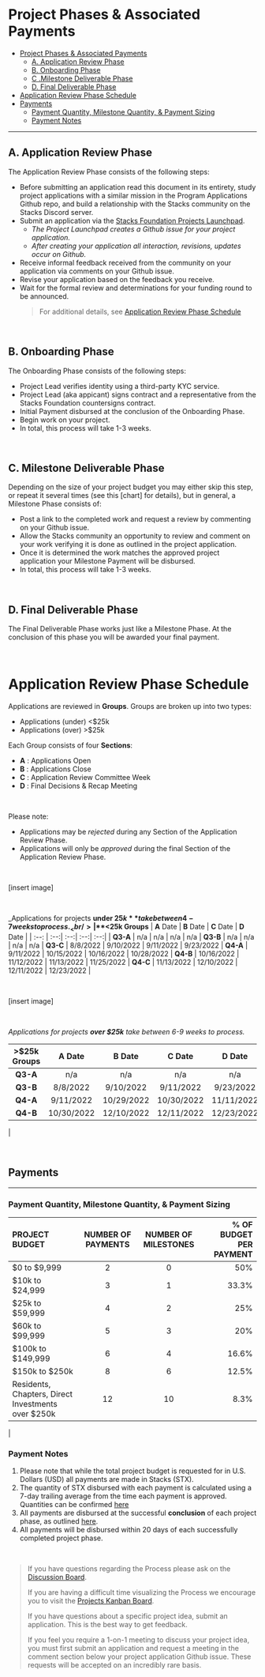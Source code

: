 # Project Phases & Associated Payments

- [Project Phases & Associated Payments](#project-phases--associated-payments)
  - [A. Application Review Phase](#a-application-review-phase)
  - [B. Onboarding Phase](#b-onboarding-phase)
  - [C .Milestone Deliverable Phase](#c-milestone-deliverable-phase)
  - [D. Final Deliverable Phase](#d-final-deliverable-phase)
- [Application Review Phase Schedule](#application-review-phase-schedule)
- [Payments](#payments)
  - [Payment Quantity, Milestone Quantity, & Payment Sizing](#payment-quantity-milestone-quantity--payment-sizing)
  - [Payment Notes](#payment-notes)

---

## A. Application Review Phase

The Application Review Phase consists of the following steps:

- Before submitting an application read this document in its entirety, study project applications with a similar mission in the Program Applications Github repo, and build a relationship with the Stacks community on the Stacks Discord server.
- Submit an application via the [Stacks Foundation Projects Launchpad](https://grants.stacks.org/).
  - _The Project Launchpad creates a Github issue for your project application._
  - _After creating your application all interaction, revisions, updates occur on Github._
- Receive informal feedback received from the community on your application via comments on your Github issue.
- Revise your application based on the feedback you receive.
- Wait for the formal review and determinations for your funding round to be announced.
  > For additional details, see [Application Review Phase Schedule](/docs/application-review-phase-schedule.md)

</br>

## B. Onboarding Phase

The Onboarding Phase consists of the following steps:

- Project Lead verifies identity using a third-party KYC service.
- Project Lead (aka appicant) signs contract and a representative from the Stacks Foundation countersigns contract.
- Initial Payment disbursed at the conclusion of the Onboarding Phase.
- Begin work on your project.
- In total, this process will take 1-3 weeks.

</br>

## C. Milestone Deliverable Phase

Depending on the size of your project budget you may either skip this step, or repeat it several times (see this [chart] for details), but in general, a Milestone Phase consists of:

- Post a link to the completed work and request a review by commenting on your Github issue.
- Allow the Stacks community an opportunity to review and comment on your work verifying it is done as outlined in the project application.
- Once it is determined the work matches the approved project application your Milestone Payment will be disbursed.
- In total, this process will take 1-3 weeks.

</br>

## D. Final Deliverable Phase

The Final Deliverable Phase works just like a Milestone Phase. At the conclusion of this phase you will be awarded your final payment.

</br>

# Application Review Phase Schedule

Applications are reviewed in **Groups**. Groups are broken up into two types:

- Applications (under) <$25k
- Applications (over) >$25k

Each Group consists of four **Sections**:

- **A** : Applications Open
- **B** : Applications Close
- **C** : Application Review Committee Week
- **D** : Final Decisions & Recap Meeting

<br/>

Please note:

- Applications may be _rejected_ during any Section of the Application Review Phase.
- Applications will only be _approved_ during the final Section of the Application Review Phase.

<br/>

[insert image]

<br/>

_Applications for projects **under $25k** take between 4-7 weeks to process._
<br/>
| **<$25k Groups** | **A** Date | **B** Date | **C** Date | **D** Date |
| :--: | :--:| :--:| :--:| :--:|
| **Q3-A** | n/a | n/a | n/a | n/a
| **Q3-B** | n/a | n/a | n/a | n/a
| **Q3-C** | 8/8/2022 | 9/10/2022 | 9/11/2022 | 9/23/2022
| **Q4-A** | 9/11/2022 | 10/15/2022 | 10/16/2022 | 10/28/2022
| **Q4-B** | 10/16/2022 | 11/12/2022 | 11/13/2022 | 11/25/2022
| **Q4-C** | 11/13/2022 | 12/10/2022 | 12/11/2022 | 12/23/2022
|

<br/>

[insert image]

<br/>

_Applications for projects **over $25k** take between 6-9 weeks to process._

| **>$25k Groups** | **A** Date | **B** Date | **C** Date | **D** Date |
| :--------------: | :--------: | :--------: | :--------: | :--------: |
|     **Q3-A**     |    n/a     |    n/a     |    n/a     |    n/a     |
|     **Q3-B**     |  8/8/2022  | 9/10/2022  | 9/11/2022  | 9/23/2022  |
|     **Q4-A**     | 9/11/2022  | 10/29/2022 | 10/30/2022 | 11/11/2022 |
|     **Q4-B**     | 10/30/2022 | 12/10/2022 | 12/11/2022 | 12/23/2022 |

|

</br>

## Payments

---

### Payment Quantity, Milestone Quantity, & Payment Sizing

| **PROJECT BUDGET**                                 | **NUMBER OF PAYMENTS** | **NUMBER OF MILESTONES** | **% OF BUDGET PER PAYMENT** |
| :------------------------------------------------- | :--------------------: | :----------------------: | --------------------------: |
| $0 to $9,999                                       |           2            |            0             |                         50% |
| $10k to $24,999                                    |           3            |            1             |                       33.3% |
| $25k to $59,999                                    |           4            |            2             |                         25% |
| $60k to $99,999                                    |           5            |            3             |                         20% |
| $100k to $149,999                                  |           6            |            4             |                       16.6% |
| $150k to $250k                                     |           8            |            6             |                       12.5% |
| Residents, Chapters, Direct Investments over $250k |           12           |            10            |                        8.3% |

|

### Payment Notes

1. Please note that while the total project budget is requested for in U.S. Dollars (USD) all payments are made in Stacks (STX).
2. The quantity of STX disbursed with each payment is calculated using a 7-day trailing average from the time each payment is approved. Quantities can be confirmed [here](link)
3. All payments are disbursed at the successful **conclusion** of each project phase, as outlined [here](link).
4. All payments will be disbursed within 20 days of each successfully completed project phase.

</br>

> If you have questions regarding the Process please ask on the [Discussion Board](https://github.com/stacksgov/Stacks-Project-Launchpad/discussions).
>
> If you are having a difficult time visualizing the Process we encourage you to visit the [Projects Kanban Board](#projects-kanban-board).
>
> If you have questions about a specific project idea, submit an application. This is the best way to get feedback.
>
> If you feel you require a 1-on-1 meeting to discuss your project idea, you must first submit an application and request a meeting in the comment section below your project application Github issue. These requests will be accepted on an incredibly rare basis.

